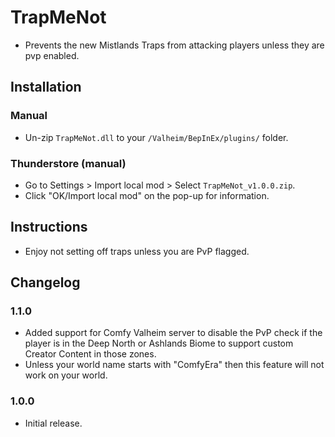 # TrapMeNot

  * Prevents the new Mistlands Traps from attacking players unless they are pvp enabled.

## Installation

### Manual

  * Un-zip `TrapMeNot.dll` to your `/Valheim/BepInEx/plugins/` folder.

### Thunderstore (manual)

  * Go to Settings > Import local mod > Select `TrapMeNot_v1.0.0.zip`.
  * Click "OK/Import local mod" on the pop-up for information.

## Instructions

  * Enjoy not setting off traps unless you are PvP flagged.

## Changelog

### 1.1.0

* Added support for Comfy Valheim server to disable the PvP check if the player is in the Deep North or Ashlands Biome to support custom Creator Content in those zones.
* Unless your world name starts with "ComfyEra" then this feature will not work on your world.

### 1.0.0

  * Initial release.